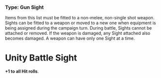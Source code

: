### Type: Gun Sight

Items from this list must be fitted to a non-melee, non-single shot weapon. Sights can be fitted to a weapon or moved to a new one when equipment is being assigned during the campaign turn. During battle, Sights cannot be attached or removed. If the weapon is damaged, any Sight attached also becomes damaged. A weapon can have only one Sight at a time.
# Unity Battle Sight

**+1 to all Hit rolls**.

